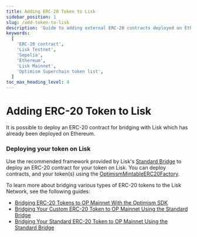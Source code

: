 ```yaml
---
title: Adding ERC-20 Token to Lisk
sidebar_position: 1
slug: /add-token-to-lisk
description: 'Guide to adding external ERC-20 contracts deployed on Ethereum to Lisk network.'
keywords:
  [
    'ERC-20 contract',
    'Lisk Testnet',
    'Sepolia',
    'Ethereum',
    'Lisk Mainnet',
    'Optimism Superchain token list',
  ]
toc_max_heading_level: 4
---
```



# Adding ERC-20 Token to Lisk
It is possible to deploy an ERC-20 contract for bridging with Lisk which has already been deployed on Ethereum.
<!-- Lisk uses [Optimism's Superchain token list](https://github.com/ethereum-optimism/ethereum-optimism.github.io/blob/master/optimism.tokenlist.json) as a reference for tokens that have been deployed on Lisk. -->

<!-- :::warning

Tokens approved in the GitHub repository are not necessarily listed on the [Lisk Bridge](https://sepolia-bridge.lisk.com).

**Disclaimer:** Lisk does not endorse any of the tokens that are listed in the [**ethereum-optimism.github.io**](https://github.com/ethereum-optimism/ethereum-optimism.github.io) repository and rely on the preliminary checks put in place, which include the [**automated checks**](https://github.com/ethereum-optimism/ethereum-optimism.github.io?tab=readme-ov-file#automated-checks) listed on the repository.
::: -->


<!-- ## Adding your token to the list

To add your token to the Lisk Token list, perform the following steps. -->

### Deploying your token on Lisk

Use the recommended framework provided by Lisk's [Standard Bridge](https://sepolia-bridge.lisk.com) to deploy an ERC-20 contract for your token on Lisk.
You can deploy contracts, and your token(s) using the [OptimismMintableERC20Factory](contracts).

<!-- ### Step 2: Submit details of your token

Follow the instructions in the [ethereum-optimism.github.io repository's README](https://github.com/ethereum-optimism/ethereum-optimism.github.io?tab=readme-ov-file#superchain-token-list) and submit a pull request containing the required details for your token.
You must specify a section for `lisk-sepolia` and/or `lisk` in your token's `data.json` file.
For more information, check out the currently active [pull requests](https://github.com/ethereum-optimism/ethereum-optimism.github.io/pulls) for adding an ERC-20 token to the Lisk network.

### Step 3: Await final approval

Tokens approved in the GitHub repository are not necessarily listed on the Lisk Bridge and are not guaranteed or automatic.
Lisk Bridge reviews are conducted manually by the Lisk team.
For more information, please visit our [Discord](https://lisk.chat/). -->


To learn more about bridging various types of ERC-20 tokens to the Lisk Network, see the following guides:

- [Bridging ERC-20 Tokens to OP Mainnet With the Optimism SDK](https://docs.optimism.io/builders/dapp-developers/tutorials/cross-dom-bridge-erc20)
- [Bridging Your Custom ERC-20 Token to OP Mainnet Using the Standard Bridge](https://docs.optimism.io/builders/dapp-developers/tutorials/standard-bridge-custom-token)
- [Bridging Your Standard ERC-20 Token to OP Mainnet Using the Standard Bridge](https://docs.optimism.io/builders/dapp-developers/tutorials/standard-bridge-standard-token)
